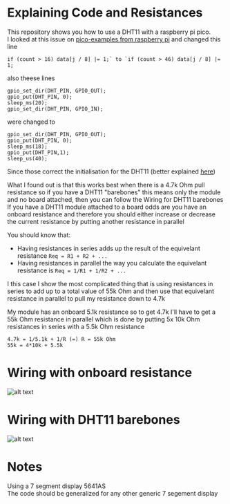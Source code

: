 # Explaining Code and Resistances
This repository shows you how to use a DHT11 with a raspberry pi pico.  
I looked at this issue on [pico-examples from raspberry pi](https://github.com/raspberrypi/pico-examples/issues/11) and changed this line 
```
if (count > 16) data[j / 8] |= 1;` to `if (count > 46) data[j / 8] |= 1;
```  
also theese lines 
```
gpio_set_dir(DHT_PIN, GPIO_OUT);
gpio_put(DHT_PIN, 0);
sleep_ms(20);
gpio_set_dir(DHT_PIN, GPIO_IN);
```
were changed to
```
gpio_set_dir(DHT_PIN, GPIO_OUT);
gpio_put(DHT_PIN, 0);
sleep_ms(18);
gpio_put(DHT_PIN,1);
sleep_us(40);
```
Since those correct the initialisation for the DHT11 (better explained [here](http://www.ocfreaks.com/basics-interfacing-dht11-dht22-humidity-temperature-sensor-mcu/))  
  
What I found out is that this works best when there is a 4.7k Ohm pull resistance so if you have a DHT11 "barebones" this means only the module and no board attached, then you can follow the Wiring for DHT11 barebones  
If you have a DHT11 module attached to a board odds are you have an onboard resistance and therefore you should either increase or decrease the current resistance by putting another resistance in parallel  
  
You should know that:
- Having resistances in series adds up the result of the equivelant resistance `Req = R1 + R2 + ...`  
- Having resistances in parallel the way you calculate the equivelant resistance is `Req = 1/R1 + 1/R2 + ...` 

I this case I show the most complicated thing that is using resistances in series to add up to a total value of 55k Ohm and then use that equivelant resistance in parallel to pull my resistance down to 4.7k  
  
My module has an onboard 5.1k resistance so to get 4.7k I'll have to get a 55k Ohm resistance in parallel which is done by putting 5x 10k Ohm resistances in series with a 5.5k Ohm resistance  
```
4.7k = 1/5.1k + 1/R (=) R = 55k Ohm
55k = 4*10k + 5.5k
```

# Wiring with onboard resistance
![alt text](https://i.imgur.com/Bz7d3DG.png)

# Wiring with DHT11 barebones
![alt text](https://i.imgur.com/AJC070c.png)

# Notes
Using a 7 segment display 5641AS<br>
The code should be generalized for any other generic 7 segement display<br>
